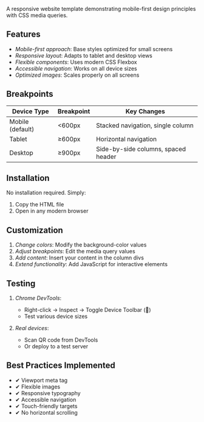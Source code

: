 A responsive website template demonstrating mobile-first design principles with CSS media queries.

## Features

- *Mobile-first approach*: Base styles optimized for small screens
- *Responsive layout*: Adapts to tablet and desktop views
- *Flexible components*: Uses modern CSS Flexbox
- *Accessible navigation*: Works on all device sizes
- *Optimized images*: Scales properly on all screens

## Breakpoints

| Device Type | Breakpoint | Key Changes |
|-------------|------------|-------------|
| Mobile (default) | <600px | Stacked navigation, single column |
| Tablet | ≥600px | Horizontal navigation |
| Desktop | ≥900px | Side-by-side columns, spaced header |

## Installation

No installation required. Simply:
1. Copy the HTML file
2. Open in any modern browser

## Customization

1. *Change colors*: Modify the background-color values
2. *Adjust breakpoints*: Edit the media query values
3. *Add content*: Insert your content in the column divs
4. *Extend functionality*: Add JavaScript for interactive elements

## Testing

1. *Chrome DevTools*:
   - Right-click → Inspect → Toggle Device Toolbar (📱)
   - Test various device sizes

2. *Real devices*:
   - Scan QR code from DevTools
   - Or deploy to a test server

## Best Practices Implemented

- ✔ Viewport meta tag
- ✔ Flexible images
- ✔ Responsive typography
- ✔ Accessible navigation
- ✔ Touch-friendly targets
- ✔ No horizontal scrolling
